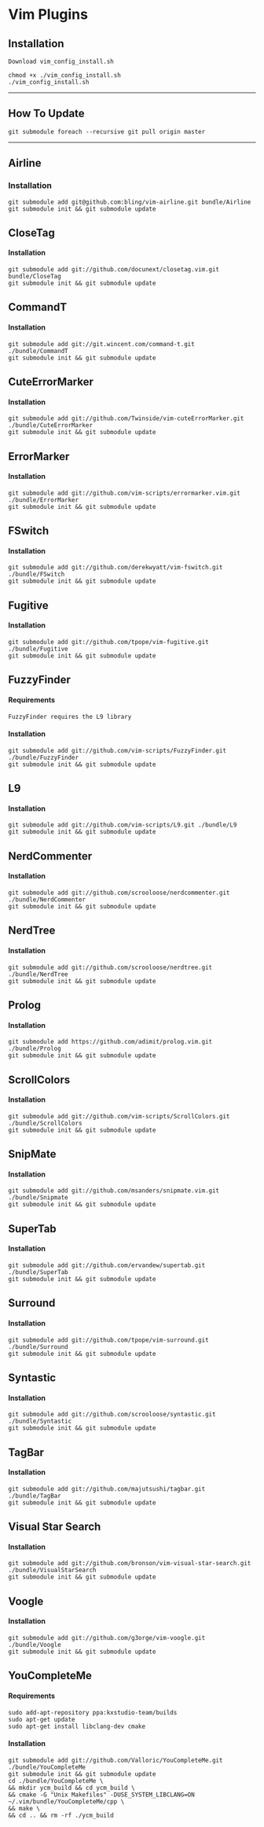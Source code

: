 Vim Plugins
===========

## Installation
    Download vim_config_install.sh

    chmod +x ./vim_config_install.sh
    ./vim_config_install.sh
___

## How To Update
    git submodule foreach --recursive git pull origin master
___


Airline
--------
### Installation
    git submodule add git@github.com:bling/vim-airline.git bundle/Airline
    git submodule init && git submodule update

CloseTag
--------
#### Installation
	git submodule add git://github.com/docunext/closetag.vim.git bundle/CloseTag
    git submodule init && git submodule update

CommandT
--------
#### Installation
	git submodule add git://git.wincent.com/command-t.git ./bundle/CommandT
    git submodule init && git submodule update

CuteErrorMarker
---------------
#### Installation
	git submodule add git://github.com/Twinside/vim-cuteErrorMarker.git ./bundle/CuteErrorMarker
    git submodule init && git submodule update

ErrorMarker
-----------
#### Installation
	git submodule add git://github.com/vim-scripts/errormarker.vim.git ./bundle/ErrorMarker
    git submodule init && git submodule update

FSwitch
-------
#### Installation
	git submodule add git://github.com/derekwyatt/vim-fswitch.git ./bundle/FSwitch
    git submodule init && git submodule update

Fugitive
--------
#### Installation
	git submodule add git://github.com/tpope/vim-fugitive.git ./bundle/Fugitive
    git submodule init && git submodule update

FuzzyFinder
-----------
#### Requirements
    FuzzyFinder requires the L9 library
#### Installation
	git submodule add git://github.com/vim-scripts/FuzzyFinder.git ./bundle/FuzzyFinder
    git submodule init && git submodule update

L9
--
#### Installation
	git submodule add git://github.com/vim-scripts/L9.git ./bundle/L9
    git submodule init && git submodule update

NerdCommenter
-------------
#### Installation
	git submodule add git://github.com/scrooloose/nerdcommenter.git ./bundle/NerdCommenter
    git submodule init && git submodule update

NerdTree
--------
#### Installation
	git submodule add git://github.com/scrooloose/nerdtree.git ./bundle/NerdTree
    git submodule init && git submodule update

Prolog
--------
#### Installation
	git submodule add https://github.com/adimit/prolog.vim.git ./bundle/Prolog
    git submodule init && git submodule update

ScrollColors
------------
#### Installation
	git submodule add git://github.com/vim-scripts/ScrollColors.git ./bundle/ScrollColors
    git submodule init && git submodule update

SnipMate
--------
#### Installation
	git submodule add git://github.com/msanders/snipmate.vim.git ./bundle/Snipmate
    git submodule init && git submodule update

SuperTab
--------
#### Installation
	git submodule add git://github.com/ervandew/supertab.git ./bundle/SuperTab
    git submodule init && git submodule update

Surround
--------
#### Installation
	git submodule add git://github.com/tpope/vim-surround.git ./bundle/Surround
    git submodule init && git submodule update

Syntastic
---------
#### Installation
	git submodule add git://github.com/scrooloose/syntastic.git ./bundle/Syntastic
    git submodule init && git submodule update

TagBar
------
#### Installation
	git submodule add git://github.com/majutsushi/tagbar.git ./bundle/TagBar
    git submodule init && git submodule update

Visual Star Search
------------------
#### Installation
	git submodule add git://github.com/bronson/vim-visual-star-search.git ./bundle/VisualStarSearch
    git submodule init && git submodule update

Voogle
------
#### Installation
	git submodule add git://github.com/g3orge/vim-voogle.git ./bundle/Voogle
    git submodule init && git submodule update

YouCompleteMe
-------------
#### Requirements
    sudo add-apt-repository ppa:kxstudio-team/builds
    sudo apt-get update
    sudo apt-get install libclang-dev cmake
#### Installation
    git submodule add git://github.com/Valloric/YouCompleteMe.git ./bundle/YouCompleteMe
    git submodule init && git submodule update
    cd ./bundle/YouCompleteMe \
    && mkdir ycm_build && cd ycm_build \
    && cmake -G "Unix Makefiles" -DUSE_SYSTEM_LIBCLANG=ON ~/.vim/bundle/YouCompleteMe/cpp \
    && make \
    && cd .. && rm -rf ./ycm_build

